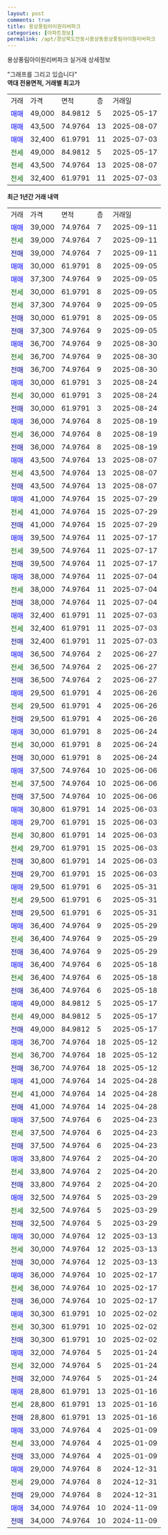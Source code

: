 ```yaml
---
layout: post
comments: true
title: 용상풍림아이원리버파크
categories: [아파트정보]
permalink: /apt/경상북도안동시용상동용상풍림아이원리버파크
---
```


용상풍림아이원리버파크 실거래 상세정보

<script type="text/javascript">
  google.charts.load('current', {'packages':['line', 'corechart']});
  google.charts.setOnLoadCallback(drawChart);

  function drawChart() {
    var data = new google.visualization.DataTable();
    data.addColumn('date', '거래일');
    data.addColumn('number', "매매");
    data.addColumn('number', "전세");
    data.addColumn('number', "전매");

    data.addRows([[new Date(Date.parse("2025-09-11")), 39000, null, null], [new Date(Date.parse("2025-09-11")), null, 39000, null], [new Date(Date.parse("2025-09-11")), null, null, 39000], [new Date(Date.parse("2025-09-05")), 30000, null, null], [new Date(Date.parse("2025-09-05")), 37300, null, null], [new Date(Date.parse("2025-09-05")), null, 30000, null], [new Date(Date.parse("2025-09-05")), null, 37300, null], [new Date(Date.parse("2025-09-05")), null, null, 30000], [new Date(Date.parse("2025-09-05")), null, null, 37300], [new Date(Date.parse("2025-08-30")), 36700, null, null], [new Date(Date.parse("2025-08-30")), null, 36700, null], [new Date(Date.parse("2025-08-30")), null, null, 36700], [new Date(Date.parse("2025-08-24")), 30000, null, null], [new Date(Date.parse("2025-08-24")), null, 30000, null], [new Date(Date.parse("2025-08-24")), null, null, 30000], [new Date(Date.parse("2025-08-19")), 36000, null, null], [new Date(Date.parse("2025-08-19")), null, 36000, null], [new Date(Date.parse("2025-08-19")), null, null, 36000], [new Date(Date.parse("2025-08-07")), 43500, null, null], [new Date(Date.parse("2025-08-07")), null, 43500, null], [new Date(Date.parse("2025-08-07")), null, null, 43500], [new Date(Date.parse("2025-07-29")), 41000, null, null], [new Date(Date.parse("2025-07-29")), null, 41000, null], [new Date(Date.parse("2025-07-29")), null, null, 41000], [new Date(Date.parse("2025-07-17")), 39500, null, null], [new Date(Date.parse("2025-07-17")), null, 39500, null], [new Date(Date.parse("2025-07-17")), null, null, 39500], [new Date(Date.parse("2025-07-04")), 38000, null, null], [new Date(Date.parse("2025-07-04")), null, 38000, null], [new Date(Date.parse("2025-07-04")), null, null, 38000], [new Date(Date.parse("2025-07-03")), 32400, null, null], [new Date(Date.parse("2025-07-03")), null, 32400, null], [new Date(Date.parse("2025-07-03")), null, null, 32400], [new Date(Date.parse("2025-06-27")), 36500, null, null], [new Date(Date.parse("2025-06-27")), null, 36500, null], [new Date(Date.parse("2025-06-27")), null, null, 36500], [new Date(Date.parse("2025-06-26")), 29500, null, null], [new Date(Date.parse("2025-06-26")), null, 29500, null], [new Date(Date.parse("2025-06-26")), null, null, 29500], [new Date(Date.parse("2025-06-24")), 30000, null, null], [new Date(Date.parse("2025-06-24")), null, 30000, null], [new Date(Date.parse("2025-06-24")), null, null, 30000], [new Date(Date.parse("2025-06-06")), 37500, null, null], [new Date(Date.parse("2025-06-06")), null, 37500, null], [new Date(Date.parse("2025-06-06")), null, null, 37500], [new Date(Date.parse("2025-06-03")), 30800, null, null], [new Date(Date.parse("2025-06-03")), 29700, null, null], [new Date(Date.parse("2025-06-03")), null, 30800, null], [new Date(Date.parse("2025-06-03")), null, 29700, null], [new Date(Date.parse("2025-06-03")), null, null, 30800], [new Date(Date.parse("2025-06-03")), null, null, 29700], [new Date(Date.parse("2025-05-31")), 29500, null, null], [new Date(Date.parse("2025-05-31")), null, 29500, null], [new Date(Date.parse("2025-05-31")), null, null, 29500], [new Date(Date.parse("2025-05-29")), 36400, null, null], [new Date(Date.parse("2025-05-29")), null, 36400, null], [new Date(Date.parse("2025-05-29")), null, null, 36400], [new Date(Date.parse("2025-05-18")), 36400, null, null], [new Date(Date.parse("2025-05-18")), null, 36400, null], [new Date(Date.parse("2025-05-18")), null, null, 36400], [new Date(Date.parse("2025-05-17")), 49000, null, null], [new Date(Date.parse("2025-05-17")), null, 49000, null], [new Date(Date.parse("2025-05-17")), null, null, 49000], [new Date(Date.parse("2025-05-12")), 36700, null, null], [new Date(Date.parse("2025-05-12")), null, 36700, null], [new Date(Date.parse("2025-05-12")), null, null, 36700], [new Date(Date.parse("2025-04-28")), 41000, null, null], [new Date(Date.parse("2025-04-28")), null, 41000, null], [new Date(Date.parse("2025-04-28")), null, null, 41000], [new Date(Date.parse("2025-04-23")), 37500, null, null], [new Date(Date.parse("2025-04-23")), null, 37500, null], [new Date(Date.parse("2025-04-23")), null, null, 37500], [new Date(Date.parse("2025-04-20")), 33800, null, null], [new Date(Date.parse("2025-04-20")), null, 33800, null], [new Date(Date.parse("2025-04-20")), null, null, 33800], [new Date(Date.parse("2025-03-29")), 32500, null, null], [new Date(Date.parse("2025-03-29")), null, 32500, null], [new Date(Date.parse("2025-03-29")), null, null, 32500], [new Date(Date.parse("2025-03-13")), 30000, null, null], [new Date(Date.parse("2025-03-13")), null, 30000, null], [new Date(Date.parse("2025-03-13")), null, null, 30000], [new Date(Date.parse("2025-02-17")), 36000, null, null], [new Date(Date.parse("2025-02-17")), null, 36000, null], [new Date(Date.parse("2025-02-17")), null, null, 36000], [new Date(Date.parse("2025-02-02")), 30300, null, null], [new Date(Date.parse("2025-02-02")), null, 30300, null], [new Date(Date.parse("2025-02-02")), null, null, 30300], [new Date(Date.parse("2025-01-24")), 32000, null, null], [new Date(Date.parse("2025-01-24")), null, 32000, null], [new Date(Date.parse("2025-01-24")), null, null, 32000], [new Date(Date.parse("2025-01-16")), 28800, null, null], [new Date(Date.parse("2025-01-16")), null, 28800, null], [new Date(Date.parse("2025-01-16")), null, null, 28800], [new Date(Date.parse("2025-01-09")), 33000, null, null], [new Date(Date.parse("2025-01-09")), null, 33000, null], [new Date(Date.parse("2025-01-09")), null, null, 33000], [new Date(Date.parse("2024-12-31")), 29000, null, null], [new Date(Date.parse("2024-12-31")), null, 29000, null], [new Date(Date.parse("2024-12-31")), null, null, 29000], [new Date(Date.parse("2024-11-09")), 34000, null, null], [new Date(Date.parse("2024-11-09")), null, null, 34000]]);

    var options = {
      hAxis: {
        format: 'yyyy/MM/dd'
      },    
      lineWidth: 0,
      pointsVisible: true,    
      title: '최근 1년간 유형별 실거래가 분포',
      legend: { position: 'bottom' }
    };

    var formatter = new google.visualization.NumberFormat({pattern:'###,###'} );
    formatter.format(data, 1);
    formatter.format(data, 2);
    
    setTimeout(function() {
        var chart = new google.visualization.LineChart(document.getElementById('columnchart_material'));
        chart.draw(data, (options));
        document.getElementById('loading').style.display = 'none';
    }, 200);
  }
</script>


<div id="loading" style="z-index:20; display: block; margin-left: 0px">"그래프를 그리고 있습니다"</div>
<div id="columnchart_material" style="width: 95%; margin-left: 0px; display: block"></div>
<!-- contents start -->
<b>역대 전용면적, 거래별 최고가</b>
<table class="sortable">
    <tr>
      <td>거래</td>
      <td>가격</td>
      <td>면적</td>
      <td>층</td>
      <td>거래일</td>
    </tr>
        <tr>
          <td><a style="color: blue">매매</a></td>
          <td>49,000</td>
          <td>84.9812</td>
          <td>5</td>
          <td>2025-05-17</td>
        </tr>            <tr>
          <td><a style="color: blue">매매</a></td>
          <td>43,500</td>
          <td>74.9764</td>
          <td>13</td>
          <td>2025-08-07</td>
        </tr>            <tr>
          <td><a style="color: blue">매매</a></td>
          <td>32,400</td>
          <td>61.9791</td>
          <td>11</td>
          <td>2025-07-03</td>
        </tr>        
        <tr>
              <td><a style="color: darkgreen">전세</a></td>
              <td>49,000</td>
              <td>84.9812</td>
              <td>5</td>
              <td>2025-05-17</td>
            </tr>            <tr>
              <td><a style="color: darkgreen">전세</a></td>
              <td>43,500</td>
              <td>74.9764</td>
              <td>13</td>
              <td>2025-08-07</td>
            </tr>            <tr>
              <td><a style="color: darkgreen">전세</a></td>
              <td>32,400</td>
              <td>61.9791</td>
              <td>11</td>
              <td>2025-07-03</td>
            </tr>        
    
</table>

<b>최근 1년간 거래 내역</b>

<table class="sortable">
    <tr>
      <td>거래</td>
      <td>가격</td>
      <td>면적</td>
      <td>층</td>
      <td>거래일</td>
    </tr>
    <tr>
      <td><a style="color: blue">매매</a></td>
      <td>39,000</td>
      <td>74.9764</td>
      <td>7</td>
      <td>2025-09-11</td>
    </tr>          <tr>
      <td><a style="color: darkgreen">전세</a></td>
      <td>39,000</td>
      <td>74.9764</td>
      <td>7</td>
      <td>2025-09-11</td>
    </tr>          <tr>
      <td><a style="color: darkblue">전매</a></td>
      <td>39,000</td>
      <td>74.9764</td>
      <td>7</td>
      <td>2025-09-11</td>
    </tr>          <tr>
      <td><a style="color: blue">매매</a></td>
      <td>30,000</td>
      <td>61.9791</td>
      <td>8</td>
      <td>2025-09-05</td>
    </tr>          <tr>
      <td><a style="color: blue">매매</a></td>
      <td>37,300</td>
      <td>74.9764</td>
      <td>9</td>
      <td>2025-09-05</td>
    </tr>          <tr>
      <td><a style="color: darkgreen">전세</a></td>
      <td>30,000</td>
      <td>61.9791</td>
      <td>8</td>
      <td>2025-09-05</td>
    </tr>          <tr>
      <td><a style="color: darkgreen">전세</a></td>
      <td>37,300</td>
      <td>74.9764</td>
      <td>9</td>
      <td>2025-09-05</td>
    </tr>          <tr>
      <td><a style="color: darkblue">전매</a></td>
      <td>30,000</td>
      <td>61.9791</td>
      <td>8</td>
      <td>2025-09-05</td>
    </tr>          <tr>
      <td><a style="color: darkblue">전매</a></td>
      <td>37,300</td>
      <td>74.9764</td>
      <td>9</td>
      <td>2025-09-05</td>
    </tr>          <tr>
      <td><a style="color: blue">매매</a></td>
      <td>36,700</td>
      <td>74.9764</td>
      <td>9</td>
      <td>2025-08-30</td>
    </tr>          <tr>
      <td><a style="color: darkgreen">전세</a></td>
      <td>36,700</td>
      <td>74.9764</td>
      <td>9</td>
      <td>2025-08-30</td>
    </tr>          <tr>
      <td><a style="color: darkblue">전매</a></td>
      <td>36,700</td>
      <td>74.9764</td>
      <td>9</td>
      <td>2025-08-30</td>
    </tr>          <tr>
      <td><a style="color: blue">매매</a></td>
      <td>30,000</td>
      <td>61.9791</td>
      <td>3</td>
      <td>2025-08-24</td>
    </tr>          <tr>
      <td><a style="color: darkgreen">전세</a></td>
      <td>30,000</td>
      <td>61.9791</td>
      <td>3</td>
      <td>2025-08-24</td>
    </tr>          <tr>
      <td><a style="color: darkblue">전매</a></td>
      <td>30,000</td>
      <td>61.9791</td>
      <td>3</td>
      <td>2025-08-24</td>
    </tr>          <tr>
      <td><a style="color: blue">매매</a></td>
      <td>36,000</td>
      <td>74.9764</td>
      <td>8</td>
      <td>2025-08-19</td>
    </tr>          <tr>
      <td><a style="color: darkgreen">전세</a></td>
      <td>36,000</td>
      <td>74.9764</td>
      <td>8</td>
      <td>2025-08-19</td>
    </tr>          <tr>
      <td><a style="color: darkblue">전매</a></td>
      <td>36,000</td>
      <td>74.9764</td>
      <td>8</td>
      <td>2025-08-19</td>
    </tr>          <tr>
      <td><a style="color: blue">매매</a></td>
      <td>43,500</td>
      <td>74.9764</td>
      <td>13</td>
      <td>2025-08-07</td>
    </tr>          <tr>
      <td><a style="color: darkgreen">전세</a></td>
      <td>43,500</td>
      <td>74.9764</td>
      <td>13</td>
      <td>2025-08-07</td>
    </tr>          <tr>
      <td><a style="color: darkblue">전매</a></td>
      <td>43,500</td>
      <td>74.9764</td>
      <td>13</td>
      <td>2025-08-07</td>
    </tr>          <tr>
      <td><a style="color: blue">매매</a></td>
      <td>41,000</td>
      <td>74.9764</td>
      <td>15</td>
      <td>2025-07-29</td>
    </tr>          <tr>
      <td><a style="color: darkgreen">전세</a></td>
      <td>41,000</td>
      <td>74.9764</td>
      <td>15</td>
      <td>2025-07-29</td>
    </tr>          <tr>
      <td><a style="color: darkblue">전매</a></td>
      <td>41,000</td>
      <td>74.9764</td>
      <td>15</td>
      <td>2025-07-29</td>
    </tr>          <tr>
      <td><a style="color: blue">매매</a></td>
      <td>39,500</td>
      <td>74.9764</td>
      <td>11</td>
      <td>2025-07-17</td>
    </tr>          <tr>
      <td><a style="color: darkgreen">전세</a></td>
      <td>39,500</td>
      <td>74.9764</td>
      <td>11</td>
      <td>2025-07-17</td>
    </tr>          <tr>
      <td><a style="color: darkblue">전매</a></td>
      <td>39,500</td>
      <td>74.9764</td>
      <td>11</td>
      <td>2025-07-17</td>
    </tr>          <tr>
      <td><a style="color: blue">매매</a></td>
      <td>38,000</td>
      <td>74.9764</td>
      <td>11</td>
      <td>2025-07-04</td>
    </tr>          <tr>
      <td><a style="color: darkgreen">전세</a></td>
      <td>38,000</td>
      <td>74.9764</td>
      <td>11</td>
      <td>2025-07-04</td>
    </tr>          <tr>
      <td><a style="color: darkblue">전매</a></td>
      <td>38,000</td>
      <td>74.9764</td>
      <td>11</td>
      <td>2025-07-04</td>
    </tr>          <tr>
      <td><a style="color: blue">매매</a></td>
      <td>32,400</td>
      <td>61.9791</td>
      <td>11</td>
      <td>2025-07-03</td>
    </tr>          <tr>
      <td><a style="color: darkgreen">전세</a></td>
      <td>32,400</td>
      <td>61.9791</td>
      <td>11</td>
      <td>2025-07-03</td>
    </tr>          <tr>
      <td><a style="color: darkblue">전매</a></td>
      <td>32,400</td>
      <td>61.9791</td>
      <td>11</td>
      <td>2025-07-03</td>
    </tr>          <tr>
      <td><a style="color: blue">매매</a></td>
      <td>36,500</td>
      <td>74.9764</td>
      <td>2</td>
      <td>2025-06-27</td>
    </tr>          <tr>
      <td><a style="color: darkgreen">전세</a></td>
      <td>36,500</td>
      <td>74.9764</td>
      <td>2</td>
      <td>2025-06-27</td>
    </tr>          <tr>
      <td><a style="color: darkblue">전매</a></td>
      <td>36,500</td>
      <td>74.9764</td>
      <td>2</td>
      <td>2025-06-27</td>
    </tr>          <tr>
      <td><a style="color: blue">매매</a></td>
      <td>29,500</td>
      <td>61.9791</td>
      <td>4</td>
      <td>2025-06-26</td>
    </tr>          <tr>
      <td><a style="color: darkgreen">전세</a></td>
      <td>29,500</td>
      <td>61.9791</td>
      <td>4</td>
      <td>2025-06-26</td>
    </tr>          <tr>
      <td><a style="color: darkblue">전매</a></td>
      <td>29,500</td>
      <td>61.9791</td>
      <td>4</td>
      <td>2025-06-26</td>
    </tr>          <tr>
      <td><a style="color: blue">매매</a></td>
      <td>30,000</td>
      <td>61.9791</td>
      <td>8</td>
      <td>2025-06-24</td>
    </tr>          <tr>
      <td><a style="color: darkgreen">전세</a></td>
      <td>30,000</td>
      <td>61.9791</td>
      <td>8</td>
      <td>2025-06-24</td>
    </tr>          <tr>
      <td><a style="color: darkblue">전매</a></td>
      <td>30,000</td>
      <td>61.9791</td>
      <td>8</td>
      <td>2025-06-24</td>
    </tr>          <tr>
      <td><a style="color: blue">매매</a></td>
      <td>37,500</td>
      <td>74.9764</td>
      <td>10</td>
      <td>2025-06-06</td>
    </tr>          <tr>
      <td><a style="color: darkgreen">전세</a></td>
      <td>37,500</td>
      <td>74.9764</td>
      <td>10</td>
      <td>2025-06-06</td>
    </tr>          <tr>
      <td><a style="color: darkblue">전매</a></td>
      <td>37,500</td>
      <td>74.9764</td>
      <td>10</td>
      <td>2025-06-06</td>
    </tr>          <tr>
      <td><a style="color: blue">매매</a></td>
      <td>30,800</td>
      <td>61.9791</td>
      <td>14</td>
      <td>2025-06-03</td>
    </tr>          <tr>
      <td><a style="color: blue">매매</a></td>
      <td>29,700</td>
      <td>61.9791</td>
      <td>15</td>
      <td>2025-06-03</td>
    </tr>          <tr>
      <td><a style="color: darkgreen">전세</a></td>
      <td>30,800</td>
      <td>61.9791</td>
      <td>14</td>
      <td>2025-06-03</td>
    </tr>          <tr>
      <td><a style="color: darkgreen">전세</a></td>
      <td>29,700</td>
      <td>61.9791</td>
      <td>15</td>
      <td>2025-06-03</td>
    </tr>          <tr>
      <td><a style="color: darkblue">전매</a></td>
      <td>30,800</td>
      <td>61.9791</td>
      <td>14</td>
      <td>2025-06-03</td>
    </tr>          <tr>
      <td><a style="color: darkblue">전매</a></td>
      <td>29,700</td>
      <td>61.9791</td>
      <td>15</td>
      <td>2025-06-03</td>
    </tr>          <tr>
      <td><a style="color: blue">매매</a></td>
      <td>29,500</td>
      <td>61.9791</td>
      <td>6</td>
      <td>2025-05-31</td>
    </tr>          <tr>
      <td><a style="color: darkgreen">전세</a></td>
      <td>29,500</td>
      <td>61.9791</td>
      <td>6</td>
      <td>2025-05-31</td>
    </tr>          <tr>
      <td><a style="color: darkblue">전매</a></td>
      <td>29,500</td>
      <td>61.9791</td>
      <td>6</td>
      <td>2025-05-31</td>
    </tr>          <tr>
      <td><a style="color: blue">매매</a></td>
      <td>36,400</td>
      <td>74.9764</td>
      <td>9</td>
      <td>2025-05-29</td>
    </tr>          <tr>
      <td><a style="color: darkgreen">전세</a></td>
      <td>36,400</td>
      <td>74.9764</td>
      <td>9</td>
      <td>2025-05-29</td>
    </tr>          <tr>
      <td><a style="color: darkblue">전매</a></td>
      <td>36,400</td>
      <td>74.9764</td>
      <td>9</td>
      <td>2025-05-29</td>
    </tr>          <tr>
      <td><a style="color: blue">매매</a></td>
      <td>36,400</td>
      <td>74.9764</td>
      <td>6</td>
      <td>2025-05-18</td>
    </tr>          <tr>
      <td><a style="color: darkgreen">전세</a></td>
      <td>36,400</td>
      <td>74.9764</td>
      <td>6</td>
      <td>2025-05-18</td>
    </tr>          <tr>
      <td><a style="color: darkblue">전매</a></td>
      <td>36,400</td>
      <td>74.9764</td>
      <td>6</td>
      <td>2025-05-18</td>
    </tr>          <tr>
      <td><a style="color: blue">매매</a></td>
      <td>49,000</td>
      <td>84.9812</td>
      <td>5</td>
      <td>2025-05-17</td>
    </tr>          <tr>
      <td><a style="color: darkgreen">전세</a></td>
      <td>49,000</td>
      <td>84.9812</td>
      <td>5</td>
      <td>2025-05-17</td>
    </tr>          <tr>
      <td><a style="color: darkblue">전매</a></td>
      <td>49,000</td>
      <td>84.9812</td>
      <td>5</td>
      <td>2025-05-17</td>
    </tr>          <tr>
      <td><a style="color: blue">매매</a></td>
      <td>36,700</td>
      <td>74.9764</td>
      <td>18</td>
      <td>2025-05-12</td>
    </tr>          <tr>
      <td><a style="color: darkgreen">전세</a></td>
      <td>36,700</td>
      <td>74.9764</td>
      <td>18</td>
      <td>2025-05-12</td>
    </tr>          <tr>
      <td><a style="color: darkblue">전매</a></td>
      <td>36,700</td>
      <td>74.9764</td>
      <td>18</td>
      <td>2025-05-12</td>
    </tr>          <tr>
      <td><a style="color: blue">매매</a></td>
      <td>41,000</td>
      <td>74.9764</td>
      <td>14</td>
      <td>2025-04-28</td>
    </tr>          <tr>
      <td><a style="color: darkgreen">전세</a></td>
      <td>41,000</td>
      <td>74.9764</td>
      <td>14</td>
      <td>2025-04-28</td>
    </tr>          <tr>
      <td><a style="color: darkblue">전매</a></td>
      <td>41,000</td>
      <td>74.9764</td>
      <td>14</td>
      <td>2025-04-28</td>
    </tr>          <tr>
      <td><a style="color: blue">매매</a></td>
      <td>37,500</td>
      <td>74.9764</td>
      <td>6</td>
      <td>2025-04-23</td>
    </tr>          <tr>
      <td><a style="color: darkgreen">전세</a></td>
      <td>37,500</td>
      <td>74.9764</td>
      <td>6</td>
      <td>2025-04-23</td>
    </tr>          <tr>
      <td><a style="color: darkblue">전매</a></td>
      <td>37,500</td>
      <td>74.9764</td>
      <td>6</td>
      <td>2025-04-23</td>
    </tr>          <tr>
      <td><a style="color: blue">매매</a></td>
      <td>33,800</td>
      <td>74.9764</td>
      <td>2</td>
      <td>2025-04-20</td>
    </tr>          <tr>
      <td><a style="color: darkgreen">전세</a></td>
      <td>33,800</td>
      <td>74.9764</td>
      <td>2</td>
      <td>2025-04-20</td>
    </tr>          <tr>
      <td><a style="color: darkblue">전매</a></td>
      <td>33,800</td>
      <td>74.9764</td>
      <td>2</td>
      <td>2025-04-20</td>
    </tr>          <tr>
      <td><a style="color: blue">매매</a></td>
      <td>32,500</td>
      <td>74.9764</td>
      <td>5</td>
      <td>2025-03-29</td>
    </tr>          <tr>
      <td><a style="color: darkgreen">전세</a></td>
      <td>32,500</td>
      <td>74.9764</td>
      <td>5</td>
      <td>2025-03-29</td>
    </tr>          <tr>
      <td><a style="color: darkblue">전매</a></td>
      <td>32,500</td>
      <td>74.9764</td>
      <td>5</td>
      <td>2025-03-29</td>
    </tr>          <tr>
      <td><a style="color: blue">매매</a></td>
      <td>30,000</td>
      <td>74.9764</td>
      <td>12</td>
      <td>2025-03-13</td>
    </tr>          <tr>
      <td><a style="color: darkgreen">전세</a></td>
      <td>30,000</td>
      <td>74.9764</td>
      <td>12</td>
      <td>2025-03-13</td>
    </tr>          <tr>
      <td><a style="color: darkblue">전매</a></td>
      <td>30,000</td>
      <td>74.9764</td>
      <td>12</td>
      <td>2025-03-13</td>
    </tr>          <tr>
      <td><a style="color: blue">매매</a></td>
      <td>36,000</td>
      <td>74.9764</td>
      <td>10</td>
      <td>2025-02-17</td>
    </tr>          <tr>
      <td><a style="color: darkgreen">전세</a></td>
      <td>36,000</td>
      <td>74.9764</td>
      <td>10</td>
      <td>2025-02-17</td>
    </tr>          <tr>
      <td><a style="color: darkblue">전매</a></td>
      <td>36,000</td>
      <td>74.9764</td>
      <td>10</td>
      <td>2025-02-17</td>
    </tr>          <tr>
      <td><a style="color: blue">매매</a></td>
      <td>30,300</td>
      <td>61.9791</td>
      <td>10</td>
      <td>2025-02-02</td>
    </tr>          <tr>
      <td><a style="color: darkgreen">전세</a></td>
      <td>30,300</td>
      <td>61.9791</td>
      <td>10</td>
      <td>2025-02-02</td>
    </tr>          <tr>
      <td><a style="color: darkblue">전매</a></td>
      <td>30,300</td>
      <td>61.9791</td>
      <td>10</td>
      <td>2025-02-02</td>
    </tr>          <tr>
      <td><a style="color: blue">매매</a></td>
      <td>32,000</td>
      <td>74.9764</td>
      <td>5</td>
      <td>2025-01-24</td>
    </tr>          <tr>
      <td><a style="color: darkgreen">전세</a></td>
      <td>32,000</td>
      <td>74.9764</td>
      <td>5</td>
      <td>2025-01-24</td>
    </tr>          <tr>
      <td><a style="color: darkblue">전매</a></td>
      <td>32,000</td>
      <td>74.9764</td>
      <td>5</td>
      <td>2025-01-24</td>
    </tr>          <tr>
      <td><a style="color: blue">매매</a></td>
      <td>28,800</td>
      <td>61.9791</td>
      <td>13</td>
      <td>2025-01-16</td>
    </tr>          <tr>
      <td><a style="color: darkgreen">전세</a></td>
      <td>28,800</td>
      <td>61.9791</td>
      <td>13</td>
      <td>2025-01-16</td>
    </tr>          <tr>
      <td><a style="color: darkblue">전매</a></td>
      <td>28,800</td>
      <td>61.9791</td>
      <td>13</td>
      <td>2025-01-16</td>
    </tr>          <tr>
      <td><a style="color: blue">매매</a></td>
      <td>33,000</td>
      <td>74.9764</td>
      <td>4</td>
      <td>2025-01-09</td>
    </tr>          <tr>
      <td><a style="color: darkgreen">전세</a></td>
      <td>33,000</td>
      <td>74.9764</td>
      <td>4</td>
      <td>2025-01-09</td>
    </tr>          <tr>
      <td><a style="color: darkblue">전매</a></td>
      <td>33,000</td>
      <td>74.9764</td>
      <td>4</td>
      <td>2025-01-09</td>
    </tr>          <tr>
      <td><a style="color: blue">매매</a></td>
      <td>29,000</td>
      <td>74.9764</td>
      <td>8</td>
      <td>2024-12-31</td>
    </tr>          <tr>
      <td><a style="color: darkgreen">전세</a></td>
      <td>29,000</td>
      <td>74.9764</td>
      <td>8</td>
      <td>2024-12-31</td>
    </tr>          <tr>
      <td><a style="color: darkblue">전매</a></td>
      <td>29,000</td>
      <td>74.9764</td>
      <td>8</td>
      <td>2024-12-31</td>
    </tr>          <tr>
      <td><a style="color: blue">매매</a></td>
      <td>34,000</td>
      <td>74.9764</td>
      <td>10</td>
      <td>2024-11-09</td>
    </tr>          <tr>
      <td><a style="color: darkblue">전매</a></td>
      <td>34,000</td>
      <td>74.9764</td>
      <td>10</td>
      <td>2024-11-09</td>
    </tr>      </table>
<!-- contents end -->    

